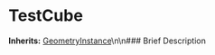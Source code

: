 #  TestCube  
**Inherits:** [GeometryInstance](class_geometryinstance)\\n\\n###  Brief Description  

